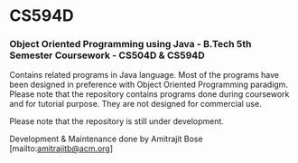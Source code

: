 # CS594D

### Object Oriented Programming using Java - B.Tech 5th Semester Coursework - CS504D & CS594D

Contains related programs in Java language. Most of the programs have been designed in preference with Object Oriented Programming paradigm. Please note that the repository contains programs done during coursework and for tutorial purpose. They are not designed for commercial use.

Please note that the repository is still under development.

Development & Maintenance done by Amitrajit Bose [mailto:amitrajitb@acm.org] 
